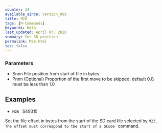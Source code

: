 ```yaml
---
counter: 34
available_since: version_999
title: M26
tags: [M-Commands] 
keywords: beta 
last_updated: April 07, 2020 
summary: Set SD position 
permalink: M26.html
toc: false 
---
```



### Parameters

* Snnn File position from start of file in bytes
* Pnnn (Optional) Proportion of the first move to be skipped, default 0.0, must be less than 1.0

## Examples

* ` M26  ` S49315

Set the file offset in bytes from the start of the SD card file selected by ` M23. The offset must correspond to the start of a GCode  ` command.

